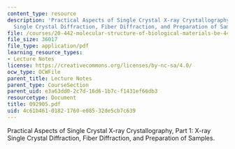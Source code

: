 ```yaml
---
content_type: resource
description: 'Practical Aspects of Single Crystal X-ray Crystallography, Part 1: X-ray
  Single Crystal Diffraction, Fiber Diffraction, and Preparation of Samples.'
file: /courses/20-442-molecular-structure-of-biological-materials-be-442-fall-2005/4c61b46101821760e08532de5cb7c639_092905.pdf
file_size: 36017
file_type: application/pdf
learning_resource_types:
- Lecture Notes
license: https://creativecommons.org/licenses/by-nc-sa/4.0/
ocw_type: OCWFile
parent_title: Lecture Notes
parent_type: CourseSection
parent_uid: e3a63dd0-2c7d-16d6-1b7c-f1431ef66db3
resourcetype: Document
title: 092905.pdf
uid: 4c61b461-0182-1760-e085-32de5cb7c639
---
```

Practical Aspects of Single Crystal X-ray Crystallography, Part 1: X-ray Single Crystal Diffraction, Fiber Diffraction, and Preparation of Samples.